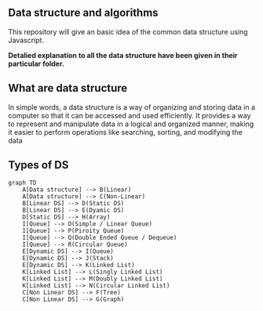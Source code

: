 <h2>Data structure and algorithms</h2>
<p>This repository will give an basic idea of the common data structure using Javascript.</p>

<strong>
    <p>Detalied explanation to all the data structure have been given in their particular folder.</p>
</strong>

## What are data structure

In simple words, a data structure is a way of organizing and storing data in a computer so that it can be accessed and used efficiently. It provides a way to represent and manipulate data in a logical and organized manner, making it easier to perform operations like searching, sorting, and modifying the data

## Types of DS

```mermaid
graph TD
    A[Data structure] --> B(Linear)
    A[Data structure] --> C(Non-Linear)
    B[Linear DS] --> D(Static DS)
    B[Linear DS] --> E(Dyamic DS)
    D[Static DS] --> H(Array)
    I[Queue] --> O(Simple / Linear Queue)
    I[Queue] --> P(Piroity Queue)
    I[Queue] --> Q(Double Ended Queue / Dequeue)
    I[Queue] --> R(Circular Queue)
    E[Dynamic DS] --> I(Queue)
    E[Dynamic DS] --> J(Stack)
    E[Dynamic DS] --> K(Linked List)
    K[Linked List] --> L(Singly Linked List)
    K[Linked List] --> M(Doubly Linked List)
    K[Linked List] --> N(Circular Linked List)
    C[Non Linear DS] --> F(Tree)
    C[Non Linear DS] --> G(Graph)
```

<!-- If you like my work dont forget to star this repository and follow @thejunghare -->
